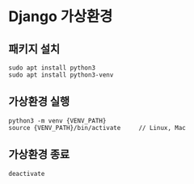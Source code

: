 # Django 가상환경
## 패키지 설치
```
sudo apt install python3
sudo apt install python3-venv
```
## 가상환경 실행
```
python3 -m venv {VENV_PATH}
source {VENV_PATH}/bin/activate     // Linux, Mac
```
## 가상환경 종료
```
deactivate
```